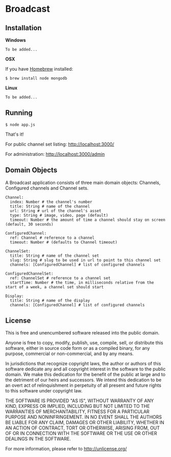 # Broadcast

## Installation

**Windows**

    To be added...

**OSX**

If you have [Homebrew](http://mxcl.github.com/homebrew/) installed:

    $ brew install node mongodb

**Linux**

    To be added...

## Running

    $ node app.js

That's it!

For public channel set listing: [http://localhost:3000/](http://localhost:3000/)

For administration: [http://localhost:3000/admin](http://localhost:3000/admin)

## Domain Objects

A Broadcast application consists of three main domain objects: Channels,
Configured channels and Channel sets.

    Channel:
      index: Number # the channel's number
      title: String # name of the channel
      url: String # url of the channel's asset
      type: String # image, video, page (default)
      timeout: Number # the amount of time a channel should stay on screen (default, 30 seconds)
    
    ConfiguredChannel:
      ref: Channel # reference to a channel
      timeout: Number # (defaults to Channel timeout)
    
    ChannelSet:
      title: String # name of the channel set
      slug: String # slug to be used in url to point to this channel set
      channels: [ConfiguredChannel] # list of configured channels
    
    ConfiguredChannelSet:
      ref: ChannelSet # reference to a channel set
      startTime: Number # the time, in milliseconds relative from the start of a week, a channel set should start
    
    Display:
      title: String # name of the display
      channels: [ConfiguredChannel] # list of configured channels

## License

This is free and unencumbered software released into the public domain.

Anyone is free to copy, modify, publish, use, compile, sell, or
distribute this software, either in source code form or as a compiled
binary, for any purpose, commercial or non-commercial, and by any
means.

In jurisdictions that recognize copyright laws, the author or authors
of this software dedicate any and all copyright interest in the
software to the public domain. We make this dedication for the benefit
of the public at large and to the detriment of our heirs and
successors. We intend this dedication to be an overt act of
relinquishment in perpetuity of all present and future rights to this
software under copyright law.

THE SOFTWARE IS PROVIDED "AS IS", WITHOUT WARRANTY OF ANY KIND,
EXPRESS OR IMPLIED, INCLUDING BUT NOT LIMITED TO THE WARRANTIES OF
MERCHANTABILITY, FITNESS FOR A PARTICULAR PURPOSE AND NONINFRINGEMENT.
IN NO EVENT SHALL THE AUTHORS BE LIABLE FOR ANY CLAIM, DAMAGES OR
OTHER LIABILITY, WHETHER IN AN ACTION OF CONTRACT, TORT OR OTHERWISE,
ARISING FROM, OUT OF OR IN CONNECTION WITH THE SOFTWARE OR THE USE OR
OTHER DEALINGS IN THE SOFTWARE.

For more information, please refer to <http://unlicense.org/>
